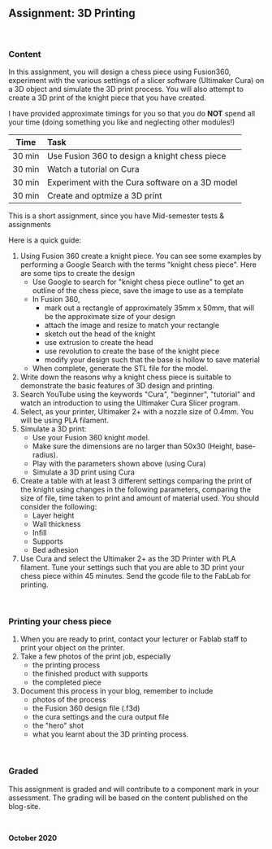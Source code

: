 ## Assignment: 3D Printing

&nbsp;

### Content

In this assignment, you will design a chess piece using Fusion360, experiment with the various settings of a slicer software (Ultimaker Cura) on a 3D object and simulate the 3D print process.  You will also attempt to create a 3D print of the knight piece that you have created.

I have provided approximate timings for you so that you do **NOT** spend all your time (doing something you like and neglecting other modules!)

| Time   | Task |
|--------|:------------------------------------------------|
|30 min  | Use Fusion 360 to design a knight chess piece |
|30 min  | Watch a tutorial on Cura |
|30 min  | Experiment with the Cura software on a 3D model  |
|30 min  | Create and optmize a 3D print |

This is a short assignment, since you have Mid-semester tests & assignments

Here is a quick guide:

1.  Using Fusion 360 create a knight piece.  You can see some examples by performing a Google Search with the terms "knight chess piece".  Here are some tips to create the design
    - Use Google to search for "knight chess piece outline" to get an outline of the chess piece, save the image to use as a template
    - In Fusion 360,
        + mark out a rectangle of approximately 35mm x 50mm, that will be the approximate size of your design
        + attach the image and resize to match your rectangle
        + sketch out the head of the knight 
        + use extrusion to create the head
        + use revolution to create the base of the knight piece
        + modify your design such that the base is hollow to save material
    - When complete, generate the STL file for the model.
2.  Write down the reasons why a knight chess piece is suitable to demonstrate the basic features of 3D design and printing.
3.  Search YouTube using the keywords "Cura", "beginner", "tutorial" and watch an introduction to using the Ultimaker Cura Slicer program.
2.  Select, as your printer, Ultimaker 2+ with a nozzle size of 0.4mm.  You will be using PLA filament.
3.  Simulate a 3D print:
    * Use your Fusion 360 knight model.
    * Make sure the dimensions are no larger than 50x30 (Height, base-radius).
    * Play with the parameters shown above (using Cura)
    * Simulate a 3D print using Cura
4.  Create a table with at least 3 different settings comparing the print of the knight using changes in the following parameters, comparing the size of file, time taken to print and amount of material used.  You should consider the following:
    * Layer height
    * Wall thickness
    * Infill
    * Supports
    * Bed adhesion
5.  Use Cura and select the Ultimaker 2+ as the 3D Printer with PLA filament.  Tune your settings such that you are able to 3D print your chess piece within 45 minutes.  Send the gcode file to the FabLab for printing.

&nbsp;

### Printing your chess piece

1.  When you are ready to print, contact your lecturer or Fablab staff to print your object on the printer.
2.  Take a few photos of the print job, especially
    - the printing process
    - the finished product with supports
    - the completed piece
3.  Document this process in your blog, remember to include
    - photos of the process
    - the Fusion 360 design file (.f3d)
    - the cura settings and the cura output file
    - the "hero" shot
    - what you learnt about the 3D printing process.

&nbsp;


### Graded

This assignment is graded and will contribute to a component mark in your assessment.  The grading will be based on the content published on the blog-site.


&nbsp;

**October 2020**
